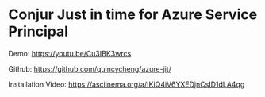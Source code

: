 # Conjur Just in time for Azure Service Principal

Demo: https://youtu.be/Cu3IBK3wrcs

Github: https://github.com/quincycheng/azure-jit/

Installation Video: https://asciinema.org/a/IKiQ4iV6YXEDjnCsID1dLA4qg
